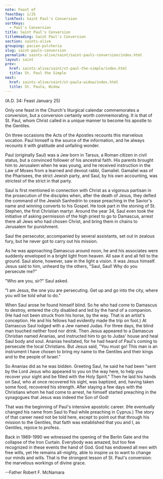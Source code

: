 ```yaml
---
note: Feast of
feastDay: 1/25
linkText: Saint Paul's Conversion
sortKeys:
  - Paul's Conversion
title: Saint Paul's Conversion
titleHeading: Saint Paul's Conversion
section: saints-alive
grouping: pacian-pulcheria
slug: saint-pauls-conversion
permalink: saints-alive/saint/saint-pauls-conversion/index.html
layout: saint
prev:
  href: saints-alive/saint/st-paul-the-simple/index.html
  title: St. Paul the Simple
next:
  href: saints-alive/saint/st-paula-widow/index.html
  title: St. Paula, Widow
---
```

(A.D. 34: Feast January 25)

Only one feast in the Church's liturgical calendar commemorates a conversion, but a conversion certainly worth commemorating. It is that of St. Paul, whom Christ called in a unique manner to become his apostle to the Gentiles.

On three occasions the Acts of the Apostles recounts this marvelous vocation. Paul himself is the source of the information, and he always recounts it with gratitude and unfailing wonder.

Paul (originally Saul) was a Jew born in Tarsus, a Roman citizen in civil status, but a convinced follower of his ancestral faith. His parents brought him to Jerusalem when he was young, and he received instruction in the Law of Moses from a learned and devout rabbi, Gamaliel. Gamaliel was of the Pharisees, the strict Jewish party, and Saul, by his own accounting, was strictest of the strict in that party.

Saul is first mentioned in connection with Christ as a vigorous partisan in the prosecution of the disciples when, after the death of Jesus, they defied the command of the Jewish Sanhedrin to cease preaching in the Savior's name and winning converts to his Gospel. He took part in the stoning of St. Stephen, the first Christian martyr. Around the year 34, Saul even took the initiative of asking permission of the high priest to go to Damascus, arrest there all Jews who had chosen Christ, and bring them in chains to Jerusalem for punishment.

Saul the persecutor, accompanied by several assistants, set out in zealous fury, but he never got to carry out his mission.

As he was approaching Damascus around noon, he and his associates were suddenly enveloped in a bright light from heaven. All saw it and all fell to the ground. Saul alone, however, saw in the light a vision. It was Jesus himself. Jesus said to him, unheard by the others, "Saul, Saul! Why do you persecute me?"

"Who are you, sir?" Saul asked.

"I am Jesus, the one you are persecuting. Get up and go into the city, where you will be told what to do."

When Saul arose he found himself blind. So he who had come to Damascus to destroy, entered the city disabled and led by the hand of a companion. (He had not been struck from his horse, by the way. That is an artist's conception. He and his fellows had evidently made the trip on foot.) At Damascus Saul lodged with a Jew named Judas. For three days, the blind man touched neither food nor drink. Then Jesus appeared to a Damascus Christian named Ananias, and instructed him to go to Judas' house and heal Saul body and soul. Ananias hesitated, for he had heard of Paul's coming to persecute the local Christians. But Jesus said, "You must go! This man is an instrument I have chosen to bring my name to the Gentiles and their kings and to the people of Israel."

So Ananias did as he was bidden. Greeting Saul, he said he had been "sent by the Lord Jesus who appeared to you on the way here, to help you recover your sight and be filled with the Holy Spirit." Then he laid his hands on Saul, who at once recovered his sight, was baptized, and, having taken some food, recovered his strength. After staying a few days with the Christians whom he had come to arrest, he himself started preaching in the synagogues that Jesus was indeed the Son of God!

That was the beginning of Paul's intensive apostolic career. (He eventually changed his name from Saul to Paul while preaching in Cyprus.) The story of that career need not be told here, except to point out that through his mission to the Gentiles, that faith was established that you and I, as Gentiles, rejoice to profess.

Back in 1989-1990 we witnessed the opening of the Berlin Gate and the collapse of the Iron Curtain. Everybody was amazed, but too few recognized in these events the hand of God. God has endowed all men with free wills, yet He remains all-mighty, able to inspire us to want to change our minds and wills. That is the strongest lesson of St. Paul's conversion: the marvelous workings of divine grace.

\--Father Robert F. McNamara
